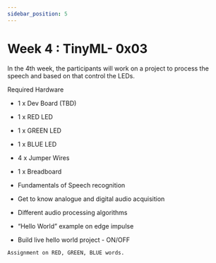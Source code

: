 ```yaml
---
sidebar_position: 5
---
```


# Week 4 : TinyML- 0x03

In the 4th week, the participants will work on a project to process the speech and based on that control the LEDs. 

Required Hardware 
* 1 x Dev Board (TBD)
* 1 x RED LED
* 1 x GREEN LED
* 1 x BLUE LED
* 4 x Jumper Wires 
* 1 x Breadboard 

* Fundamentals of Speech recognition 
* Get to know analogue and digital audio acquisition
* Different audio processing algorithms 
* “Hello World” example on edge impulse 
* Build live hello world project - ON/OFF



``` Assignment on RED, GREEN, BLUE words.  ```

